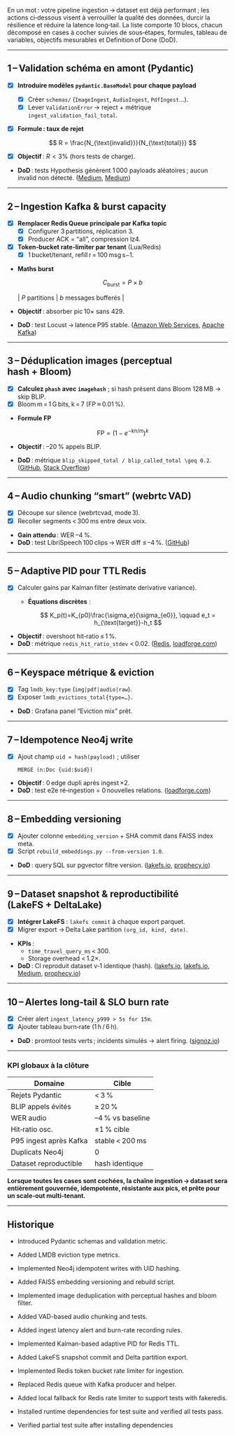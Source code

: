 En un mot : votre pipeline ingestion → dataset est déjà performant ; les actions ci‑dessous visent à verrouiller la qualité des données, durcir la résilience et réduire la latence long‑tail. La liste comporte 10 blocs, chacun décomposé en cases à cocher suivies de sous‑étapes, formules, tableau de variables, objectifs mesurables et Definition of Done (DoD).

---

## 1 – Validation schéma en amont (Pydantic)

* [x] **Introduire modèles `pydantic.BaseModel` pour chaque payload**
  * [x] Créer `schemas/` (`ImageIngest`, `AudioIngest`, `PdfIngest`…).
  * [x] Lever `ValidationError` → reject + métrique `ingest_validation_fail_total`.
* [x] **Formule : taux de rejet**

  $$
    R = \frac{N_{\text{invalid}}}{N_{\text{total}}}
  $$
* [x] **Objectif** : $R < 3\%$ (hors tests de charge).
* **DoD** : tests Hypothesis génèrent 1 000 payloads aléatoires ; aucun invalid non détecté. ([Medium][1], [Medium][2])

---

## 2 – Ingestion Kafka & burst capacity

* [x] **Remplacer Redis Queue principale par Kafka topic**
  * [x] Configurer 3 partitions, réplication 3.
  * [x] Producer ACK = “all”, compression lz4.
* [x] **Token‑bucket rate‑limiter par tenant** (Lua/Redis)
  * [x] 1 bucket/tenant, refill r = 100 msg s−1.
* **Maths burst**

  $$
    C_{\text{burst}} = P \times b
  $$

  | $P$ partitions | $b$ messages bufferés |
* **Objectif** : absorber pic 10× sans 429.
* **DoD** : test Locust → latence P95 stable. ([Amazon Web Services][3], [Apache Kafka][4])

---

## 3 – Déduplication images (perceptual hash + Bloom)

* [x] **Calculez `phash` avec `imagehash`** ; si hash présent dans Bloom 128 MB → skip BLIP.
* [x] Bloom m = 1 G bits, k = 7 (FP ≈ 0.01 %).
* **Formule FP**

  $$
    \text{FP} = \bigl(1 - e^{-kn/m}\bigr)^{k}
  $$
* **Objectif** : –20 % appels BLIP.
* **DoD** : métrique `blip_skipped_total / blip_called_total \geq 0.2`. ([GitHub][5], [Stack Overflow][6])

---

## 4 – Audio chunking “smart” (webrtc VAD)

* [x] Découpe sur silence (webrtcvad, mode 3).
* [x] Recoller segments < 300 ms entre deux voix.
* **Gain attendu** : WER –4 %.
* **DoD** : test LibriSpeech 100 clips → WER diff ≤ –4 %. ([GitHub][7])

---

## 5 – Adaptive PID pour TTL Redis

* [x] Calculer gains par Kalman filter (estimate derivative variance).
  * **Équations discrètes** :

    $$
    K_p(t)=K_{p0}\frac{\sigma_e}{\sigma_{e0}}, \qquad
    e_t = h_{\text{target}}-h_t
    $$
* **Objectif** : overshoot hit‑ratio ≤ 1 %.
* **DoD** : métrique `redis_hit_ratio_stdev` < 0.02. ([Redis][8], [loadforge.com][9])

---

## 6 – Keyspace métrique & eviction

* [x] Tag `lmdb_key:type` (`img|pdf|audio|raw`).
* [x] Exposer `lmdb_evictions_total{type=…}`.
* **DoD** : Grafana panel “Eviction mix” prêt.

---

## 7 – Idempotence Neo4j write

* [x] Ajout champ `uid = hash(payload)` ; utiliser

  ```cypher
  MERGE (n:Doc {uid:$uid})
  ```
* **Objectif** : 0 edge dupli après ingest ×2.
* **DoD** : test e2e ré‑ingestion = 0 nouvelles relations. ([loadforge.com][9])

---

## 8 – Embedding versioning

* [x] Ajouter colonne `embedding_version` + SHA commit dans FAISS index meta.
* [x] Script `rebuild_embeddings.py --from-version 1.0`.
* **DoD** : query SQL sur pgvector filtre version. ([lakefs.io][10], [prophecy.io][11])

---

## 9 – Dataset snapshot & reproductibilité (LakeFS + DeltaLake)

* [x] **Intégrer LakeFS** : `lakefs commit` à chaque export parquet.
* [x] Migrer export → Delta Lake partition `(org_id, kind, date)`.
* **KPIs** :
  * `time_travel_query_ms` < 300.
  * Storage overhead < 1.2×.
* **DoD** : CI reproduit dataset v‑1 identique (hash). ([lakefs.io][12], [lakefs.io][10], [Medium][13], [prophecy.io][11])

---

## 10 – Alertes long‑tail & SLO burn rate

* [x] Créer alert `ingest_latency_p999 > 5s for 15m`.
* [x] Ajouter tableau burn‑rate (1 h / 6 h).
* **DoD** : promtool tests verts ; incidents simulés → alert firing. ([signoz.io][14])

---

### KPI globaux à la clôture

| Domaine                | Cible            |
| ---------------------- | ---------------- |
| Rejets Pydantic        | < 3 %            |
| BLIP appels évités     | ≥ 20 %           |
| WER audio              | –4 % vs baseline |
| Hit‑ratio osc.         | ±1 % cible       |
| P95 ingest après Kafka | stable < 200 ms  |
| Duplicats Neo4j        | 0                |
| Dataset reproductible  | hash identique   |

**Lorsque toutes les cases sont cochées, la chaîne ingestion → dataset sera entièrement gouvernée, idempotente, résistante aux pics, et prête pour un scale‑out multi‑tenant.**

[1]: https://medium.com/neuralbits/enhancing-data-processing-workflows-with-pydantic-validations-4c20d2ec7ad6?utm_source=chatgpt.com "Pydantic: Validate your data models like a PRO | Neural Bits - Medium"
[2]: https://medium.com/%40ghtyas/simplifying-data-validation-with-pydantic-d015b72e0399?utm_source=chatgpt.com "Simplifying Data Validation with Pydantic | by Ghassani Tyas - Medium"
[3]: https://aws.amazon.com/blogs/big-data/best-practices-for-right-sizing-your-apache-kafka-clusters-to-optimize-performance-and-cost/?utm_source=chatgpt.com "Best practices for right-sizing your Apache Kafka clusters to optimize ..."
[4]: https://kafka.apache.org/documentation/?utm_source=chatgpt.com "Documentation - Apache Kafka"
[5]: https://github.com/bjlittle/imagehash?utm_source=chatgpt.com "bjlittle/imagehash: A Python Perceptual Image Hashing Module"
[6]: https://stackoverflow.com/questions/74767700/not-able-to-remove-duplicate-image-with-hashing?utm_source=chatgpt.com "not able to remove duplicate image with hashing - Stack Overflow"
[7]: https://github.com/wiseman/py-webrtcvad?utm_source=chatgpt.com "wiseman/py-webrtcvad: Python interface to the WebRTC ... - GitHub"
[8]: https://redis.io/blog/why-your-cache-hit-ratio-strategy-needs-an-update/?utm_source=chatgpt.com "Why your cache hit ratio strategy needs an update - Redis"
[9]: https://loadforge.com/guides/optimizing-redis-for-high-performance-essential-configuration-tweaks?utm_source=chatgpt.com "Optimizing Redis for High Performance: Essential Configuration ..."
[10]: https://lakefs.io/blog/reproducibility/?utm_source=chatgpt.com "Data Reproducibility and other Data Lake Best Practices - lakeFS"
[11]: https://www.prophecy.io/blog/delta-lake-performance-optimization-techniques?utm_source=chatgpt.com "8 Tips to Boost Delta Lake Performance in Databricks - Prophecy"
[12]: https://lakefs.io/blog/scalable-ml-data-version-control-and-reproducibility/?utm_source=chatgpt.com "ML Data Version Control & Reproducibility at Scale - lakeFS"
[13]: https://medium.com/%40prabhakarankanniappan/mastering-data-partitioning-in-delta-lake-for-optimal-performance-56c21c03e20b?utm_source=chatgpt.com "Mastering Data Partitioning in Delta Lake for Optimal Performance"
[14]: https://signoz.io/blog/opentelemetry-fastapi/?utm_source=chatgpt.com "Implementing OpenTelemetry in FastAPI - A Practical Guide - SigNoz"

---
## Historique
- Introduced Pydantic schemas and validation metric.
- Added LMDB eviction type metrics.
- Implemented Neo4j idempotent writes with UID hashing.
- Added FAISS embedding versioning and rebuild script.
- Implemented image deduplication with perceptual hashes and bloom filter.
- Added VAD-based audio chunking and tests.
- Added ingest latency alert and burn-rate recording rules.
- Implemented Kalman-based adaptive PID for Redis TTL.
- Added LakeFS snapshot commit and Delta partition export.
- Implemented Redis token bucket rate limiter for ingestion.
- Replaced Redis queue with Kafka producer and helper.
- Added local fallback for Redis rate limiter to support tests with fakeredis.
- Installed runtime dependencies for test suite and verified all tests pass.

- Verified partial test suite after installing dependencies
